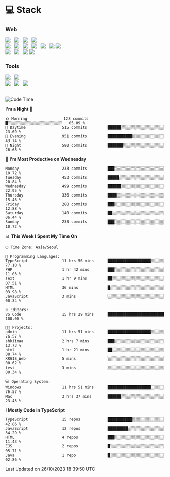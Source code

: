 <h1>💻 Stack</h1>
<div>
 <h3>Web</h3>
 <!-- badge : https://shields.io/ -->
 <!-- icon : https://simpleicons.org/?q=Get -->
 <img src="https://img.shields.io/badge/HTML5-e74c3c?style=flat-square&logo=HTML5&logoColor=white"/> &nbsp 
 <img src="https://img.shields.io/badge/CSS3-0A84FF?style=flat-square&logo=CSS3&logoColor=white"/> &nbsp 
 <img src="https://img.shields.io/badge/JavaScript-FFCD11?style=flat-square&logo=JavaScript&logoColor=white"/> &nbsp 
 <img src="https://img.shields.io/badge/TypeScript-3075C0?style=flat-square&logo=TypeScript&logoColor=white"/>
 <br/>
 <img src="https://img.shields.io/badge/Next-000000?style=flat-square&logo=nextdotjs&logoColor=white"/> &nbsp 
 <img src="https://img.shields.io/badge/React-00BCF6?style=flat-square&logo=React&logoColor=white"/> &nbsp 
 <img src="https://img.shields.io/badge/Redux-764ABC?style=flat-square&logo=Redux&logoColor=white"/> &nbsp
 <img src="https://img.shields.io/badge/Recoil-3578E5?style=flat-square&logo=recoil&logoColor=white"/> &nbsp
 <img src="https://img.shields.io/badge/React-Query-FF4154?style=flat-square&logo=reactquery&logoColor=white"/> &nbsp 
 <img src="https://img.shields.io/badge/styled%2Dcomponents-DB7093?style=flat-square&logo=styled%2Dcomponents&logoColor=white"/>
 <img src="https://img.shields.io/badge/CSS Modules-000000?style=flat-square&logo=CSS Modules&logoColor=white"/> &nbsp 
 <br/>
 <img src="https://img.shields.io/badge/Node-339933?style=flat-square&logo=Node.js&logoColor=white"/> &nbsp 
 <img src="https://img.shields.io/badge/Express-000000?style=flat-square&logo=Express&logoColor=white"/> &nbsp 
 <img src="https://img.shields.io/badge/MongoDB-47A248?style=flat-square&logo=MongoDB&logoColor=white"/>
 <img src="https://img.shields.io/badge/MariaDB-003545?style=flat-square&logo=mariadb&logoColor=white"/>
 
 <h3>Tools</h3>
 <img src="https://img.shields.io/badge/Visual Studio Code-007ACC?style=flat-square&logo=Visual Studio Code&logoColor=white"/> &nbsp 
 <img src="https://img.shields.io/badge/Postman-FF6C37?style=flat-square&logo=Postman&logoColor=white"/> &nbsp
 <br>
 <img src="https://img.shields.io/badge/Adobe Photoshop-31A8FF?style=flat-square&logo=Adobe Photoshop&logoColor=white"/> &nbsp 
 <img src="https://img.shields.io/badge/Adobe Illustrator-FF9A00?style=flat-square&logo=Adobe Illustrator&logoColor=white"/> &nbsp 
 <img src="https://img.shields.io/badge/Figma-F24E1E?style=flat-square&logo=Figma&logoColor=white"/> &nbsp
</div>

<br>

<!--START_SECTION:waka-->
![Code Time](http://img.shields.io/badge/Code%20Time-594%20hrs%2019%20mins-blue)

**I'm a Night 🦉** 

```text
🌞 Morning                128 commits         █░░░░░░░░░░░░░░░░░░░░░░░░   05.89 % 
🌆 Daytime                515 commits         ██████░░░░░░░░░░░░░░░░░░░   23.69 % 
🌃 Evening                951 commits         ███████████░░░░░░░░░░░░░░   43.74 % 
🌙 Night                  580 commits         ███████░░░░░░░░░░░░░░░░░░   26.68 % 
```
📅 **I'm Most Productive on Wednesday** 

```text
Monday                   233 commits         ███░░░░░░░░░░░░░░░░░░░░░░   10.72 % 
Tuesday                  453 commits         █████░░░░░░░░░░░░░░░░░░░░   20.84 % 
Wednesday                499 commits         ██████░░░░░░░░░░░░░░░░░░░   22.95 % 
Thursday                 336 commits         ████░░░░░░░░░░░░░░░░░░░░░   15.46 % 
Friday                   280 commits         ███░░░░░░░░░░░░░░░░░░░░░░   12.88 % 
Saturday                 140 commits         ██░░░░░░░░░░░░░░░░░░░░░░░   06.44 % 
Sunday                   233 commits         ███░░░░░░░░░░░░░░░░░░░░░░   10.72 % 
```


📊 **This Week I Spent My Time On** 

```text
🕑︎ Time Zone: Asia/Seoul

💬 Programming Languages: 
TypeScript               11 hrs 56 mins      ███████████████████░░░░░░   77.10 % 
PHP                      1 hr 42 mins        ███░░░░░░░░░░░░░░░░░░░░░░   11.03 % 
Text                     1 hr 9 mins         ██░░░░░░░░░░░░░░░░░░░░░░░   07.51 % 
HTML                     36 mins             █░░░░░░░░░░░░░░░░░░░░░░░░   03.98 % 
JavaScript               3 mins              ░░░░░░░░░░░░░░░░░░░░░░░░░   00.34 % 

🔥 Editors: 
VS Code                  15 hrs 29 mins      █████████████████████████   100.00 % 

🐱‍💻 Projects: 
admin                    11 hrs 51 mins      ███████████████████░░░░░░   76.57 % 
shkiimaa                 2 hrs 7 mins        ███░░░░░░░░░░░░░░░░░░░░░░   13.73 % 
html                     1 hr 21 mins        ██░░░░░░░░░░░░░░░░░░░░░░░   08.74 % 
XRGIS_Web                5 mins              ░░░░░░░░░░░░░░░░░░░░░░░░░   00.62 % 
test                     3 mins              ░░░░░░░░░░░░░░░░░░░░░░░░░   00.34 % 

💻 Operating System: 
Windows                  11 hrs 51 mins      ███████████████████░░░░░░   76.57 % 
Mac                      3 hrs 37 mins       ██████░░░░░░░░░░░░░░░░░░░   23.43 % 
```

**I Mostly Code in TypeScript** 

```text
TypeScript               15 repos            ███████████░░░░░░░░░░░░░░   42.86 % 
JavaScript               12 repos            █████████░░░░░░░░░░░░░░░░   34.29 % 
HTML                     4 repos             ███░░░░░░░░░░░░░░░░░░░░░░   11.43 % 
EJS                      2 repos             █░░░░░░░░░░░░░░░░░░░░░░░░   05.71 % 
Java                     1 repo              █░░░░░░░░░░░░░░░░░░░░░░░░   02.86 % 
```




 Last Updated on 26/10/2023 18:39:50 UTC
<!--END_SECTION:waka-->
